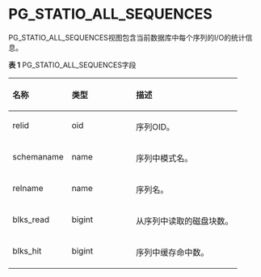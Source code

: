 # PG\_STATIO\_ALL\_SEQUENCES<a name="ZH-CN_TOPIC_0289900183"></a>

PG\_STATIO\_ALL\_SEQUENCES视图包含当前数据库中每个序列的I/O的统计信息。

**表 1**  PG\_STATIO\_ALL\_SEQUENCES字段

<a name="zh-cn_topic_0283136868_zh-cn_topic_0237122458_zh-cn_topic_0059778481_tf368c1e8deb24187afabe34713fdd192"></a>
<table><thead align="left"><tr id="zh-cn_topic_0283136868_zh-cn_topic_0237122458_zh-cn_topic_0059778481_reafab233501c4a5da956a617795f718e"><th class="cellrowborder" valign="top" width="25.85%" id="mcps1.2.4.1.1"><p id="zh-cn_topic_0283136868_zh-cn_topic_0237122458_zh-cn_topic_0059778481_a4b79b383973d498cb48660b633b8b502"><a name="zh-cn_topic_0283136868_zh-cn_topic_0237122458_zh-cn_topic_0059778481_a4b79b383973d498cb48660b633b8b502"></a><a name="zh-cn_topic_0283136868_zh-cn_topic_0237122458_zh-cn_topic_0059778481_a4b79b383973d498cb48660b633b8b502"></a>名称</p>
</th>
<th class="cellrowborder" valign="top" width="28.1%" id="mcps1.2.4.1.2"><p id="zh-cn_topic_0283136868_zh-cn_topic_0237122458_zh-cn_topic_0059778481_a5da0cab40b984189b247a535d6bae03f"><a name="zh-cn_topic_0283136868_zh-cn_topic_0237122458_zh-cn_topic_0059778481_a5da0cab40b984189b247a535d6bae03f"></a><a name="zh-cn_topic_0283136868_zh-cn_topic_0237122458_zh-cn_topic_0059778481_a5da0cab40b984189b247a535d6bae03f"></a>类型</p>
</th>
<th class="cellrowborder" valign="top" width="46.050000000000004%" id="mcps1.2.4.1.3"><p id="zh-cn_topic_0283136868_zh-cn_topic_0237122458_zh-cn_topic_0059778481_ac3f6623ad362451f8db4ad5d7981a79b"><a name="zh-cn_topic_0283136868_zh-cn_topic_0237122458_zh-cn_topic_0059778481_ac3f6623ad362451f8db4ad5d7981a79b"></a><a name="zh-cn_topic_0283136868_zh-cn_topic_0237122458_zh-cn_topic_0059778481_ac3f6623ad362451f8db4ad5d7981a79b"></a>描述</p>
</th>
</tr>
</thead>
<tbody><tr id="zh-cn_topic_0283136868_zh-cn_topic_0237122458_zh-cn_topic_0059778481_r8864fd62b2ea4acc97047da444aeca86"><td class="cellrowborder" valign="top" width="25.85%" headers="mcps1.2.4.1.1 "><p id="zh-cn_topic_0283136868_zh-cn_topic_0237122458_zh-cn_topic_0059778481_addfda124a45849dd98a273944536cca5"><a name="zh-cn_topic_0283136868_zh-cn_topic_0237122458_zh-cn_topic_0059778481_addfda124a45849dd98a273944536cca5"></a><a name="zh-cn_topic_0283136868_zh-cn_topic_0237122458_zh-cn_topic_0059778481_addfda124a45849dd98a273944536cca5"></a>relid</p>
</td>
<td class="cellrowborder" valign="top" width="28.1%" headers="mcps1.2.4.1.2 "><p id="zh-cn_topic_0283136868_zh-cn_topic_0237122458_zh-cn_topic_0059778481_a9b086cbb774a46788fd1ec81c1ccc123"><a name="zh-cn_topic_0283136868_zh-cn_topic_0237122458_zh-cn_topic_0059778481_a9b086cbb774a46788fd1ec81c1ccc123"></a><a name="zh-cn_topic_0283136868_zh-cn_topic_0237122458_zh-cn_topic_0059778481_a9b086cbb774a46788fd1ec81c1ccc123"></a>oid</p>
</td>
<td class="cellrowborder" valign="top" width="46.050000000000004%" headers="mcps1.2.4.1.3 "><p id="zh-cn_topic_0283136868_zh-cn_topic_0237122458_zh-cn_topic_0059778481_a6b8198420fa841e29b0ad454a6271d8f"><a name="zh-cn_topic_0283136868_zh-cn_topic_0237122458_zh-cn_topic_0059778481_a6b8198420fa841e29b0ad454a6271d8f"></a><a name="zh-cn_topic_0283136868_zh-cn_topic_0237122458_zh-cn_topic_0059778481_a6b8198420fa841e29b0ad454a6271d8f"></a>序列OID。</p>
</td>
</tr>
<tr id="zh-cn_topic_0283136868_zh-cn_topic_0237122458_zh-cn_topic_0059778481_r3bbdf385f611422dbfc30446ecd49669"><td class="cellrowborder" valign="top" width="25.85%" headers="mcps1.2.4.1.1 "><p id="zh-cn_topic_0283136868_zh-cn_topic_0237122458_zh-cn_topic_0059778481_a0fd9d70f63ab445fa86d1fd719e5ee7f"><a name="zh-cn_topic_0283136868_zh-cn_topic_0237122458_zh-cn_topic_0059778481_a0fd9d70f63ab445fa86d1fd719e5ee7f"></a><a name="zh-cn_topic_0283136868_zh-cn_topic_0237122458_zh-cn_topic_0059778481_a0fd9d70f63ab445fa86d1fd719e5ee7f"></a>schemaname</p>
</td>
<td class="cellrowborder" valign="top" width="28.1%" headers="mcps1.2.4.1.2 "><p id="zh-cn_topic_0283136868_zh-cn_topic_0237122458_zh-cn_topic_0059778481_af429a462269a4280876bce61abe24afa"><a name="zh-cn_topic_0283136868_zh-cn_topic_0237122458_zh-cn_topic_0059778481_af429a462269a4280876bce61abe24afa"></a><a name="zh-cn_topic_0283136868_zh-cn_topic_0237122458_zh-cn_topic_0059778481_af429a462269a4280876bce61abe24afa"></a>name</p>
</td>
<td class="cellrowborder" valign="top" width="46.050000000000004%" headers="mcps1.2.4.1.3 "><p id="zh-cn_topic_0283136868_zh-cn_topic_0237122458_zh-cn_topic_0059778481_aa167ff5289c547aa8b2ed7f1d968911c"><a name="zh-cn_topic_0283136868_zh-cn_topic_0237122458_zh-cn_topic_0059778481_aa167ff5289c547aa8b2ed7f1d968911c"></a><a name="zh-cn_topic_0283136868_zh-cn_topic_0237122458_zh-cn_topic_0059778481_aa167ff5289c547aa8b2ed7f1d968911c"></a>序列中模式名。</p>
</td>
</tr>
<tr id="zh-cn_topic_0283136868_zh-cn_topic_0237122458_zh-cn_topic_0059778481_r51cfc9decf924cbdb16d92dcdfe23ec4"><td class="cellrowborder" valign="top" width="25.85%" headers="mcps1.2.4.1.1 "><p id="zh-cn_topic_0283136868_zh-cn_topic_0237122458_zh-cn_topic_0059778481_a67d9247715d04bafb10b34bb098fa804"><a name="zh-cn_topic_0283136868_zh-cn_topic_0237122458_zh-cn_topic_0059778481_a67d9247715d04bafb10b34bb098fa804"></a><a name="zh-cn_topic_0283136868_zh-cn_topic_0237122458_zh-cn_topic_0059778481_a67d9247715d04bafb10b34bb098fa804"></a>relname</p>
</td>
<td class="cellrowborder" valign="top" width="28.1%" headers="mcps1.2.4.1.2 "><p id="zh-cn_topic_0283136868_zh-cn_topic_0237122458_zh-cn_topic_0059778481_a87c6250671b643c1af8782d6cff3bc29"><a name="zh-cn_topic_0283136868_zh-cn_topic_0237122458_zh-cn_topic_0059778481_a87c6250671b643c1af8782d6cff3bc29"></a><a name="zh-cn_topic_0283136868_zh-cn_topic_0237122458_zh-cn_topic_0059778481_a87c6250671b643c1af8782d6cff3bc29"></a>name</p>
</td>
<td class="cellrowborder" valign="top" width="46.050000000000004%" headers="mcps1.2.4.1.3 "><p id="zh-cn_topic_0283136868_zh-cn_topic_0237122458_zh-cn_topic_0059778481_a656d902ddb4a43a3b5b3792894eb28a1"><a name="zh-cn_topic_0283136868_zh-cn_topic_0237122458_zh-cn_topic_0059778481_a656d902ddb4a43a3b5b3792894eb28a1"></a><a name="zh-cn_topic_0283136868_zh-cn_topic_0237122458_zh-cn_topic_0059778481_a656d902ddb4a43a3b5b3792894eb28a1"></a>序列名。</p>
</td>
</tr>
<tr id="zh-cn_topic_0283136868_zh-cn_topic_0237122458_zh-cn_topic_0059778481_r747f47065fa64248a8c8e8da21b591df"><td class="cellrowborder" valign="top" width="25.85%" headers="mcps1.2.4.1.1 "><p id="zh-cn_topic_0283136868_zh-cn_topic_0237122458_zh-cn_topic_0059778481_a6b415877824541189f14d05b72be8692"><a name="zh-cn_topic_0283136868_zh-cn_topic_0237122458_zh-cn_topic_0059778481_a6b415877824541189f14d05b72be8692"></a><a name="zh-cn_topic_0283136868_zh-cn_topic_0237122458_zh-cn_topic_0059778481_a6b415877824541189f14d05b72be8692"></a>blks_read</p>
</td>
<td class="cellrowborder" valign="top" width="28.1%" headers="mcps1.2.4.1.2 "><p id="zh-cn_topic_0283136868_zh-cn_topic_0237122458_zh-cn_topic_0059778481_a25476d0641c7414b8ea3567d8a6163f2"><a name="zh-cn_topic_0283136868_zh-cn_topic_0237122458_zh-cn_topic_0059778481_a25476d0641c7414b8ea3567d8a6163f2"></a><a name="zh-cn_topic_0283136868_zh-cn_topic_0237122458_zh-cn_topic_0059778481_a25476d0641c7414b8ea3567d8a6163f2"></a>bigint</p>
</td>
<td class="cellrowborder" valign="top" width="46.050000000000004%" headers="mcps1.2.4.1.3 "><p id="zh-cn_topic_0283136868_zh-cn_topic_0237122458_zh-cn_topic_0059778481_a086311cbb14445158581ef6524a990a5"><a name="zh-cn_topic_0283136868_zh-cn_topic_0237122458_zh-cn_topic_0059778481_a086311cbb14445158581ef6524a990a5"></a><a name="zh-cn_topic_0283136868_zh-cn_topic_0237122458_zh-cn_topic_0059778481_a086311cbb14445158581ef6524a990a5"></a>从序列中读取的磁盘块数。</p>
</td>
</tr>
<tr id="zh-cn_topic_0283136868_zh-cn_topic_0237122458_zh-cn_topic_0059778481_ra4f01c42a4804441ac9b69ecdd4e511b"><td class="cellrowborder" valign="top" width="25.85%" headers="mcps1.2.4.1.1 "><p id="zh-cn_topic_0283136868_zh-cn_topic_0237122458_zh-cn_topic_0059778481_a39131912794849df97986039f8497597"><a name="zh-cn_topic_0283136868_zh-cn_topic_0237122458_zh-cn_topic_0059778481_a39131912794849df97986039f8497597"></a><a name="zh-cn_topic_0283136868_zh-cn_topic_0237122458_zh-cn_topic_0059778481_a39131912794849df97986039f8497597"></a>blks_hit</p>
</td>
<td class="cellrowborder" valign="top" width="28.1%" headers="mcps1.2.4.1.2 "><p id="zh-cn_topic_0283136868_zh-cn_topic_0237122458_zh-cn_topic_0059778481_a16231f07dbbf4d1c88e710c175001936"><a name="zh-cn_topic_0283136868_zh-cn_topic_0237122458_zh-cn_topic_0059778481_a16231f07dbbf4d1c88e710c175001936"></a><a name="zh-cn_topic_0283136868_zh-cn_topic_0237122458_zh-cn_topic_0059778481_a16231f07dbbf4d1c88e710c175001936"></a>bigint</p>
</td>
<td class="cellrowborder" valign="top" width="46.050000000000004%" headers="mcps1.2.4.1.3 "><p id="zh-cn_topic_0283136868_zh-cn_topic_0237122458_zh-cn_topic_0059778481_acd13b7e6cc804b418d160a2a34b5af30"><a name="zh-cn_topic_0283136868_zh-cn_topic_0237122458_zh-cn_topic_0059778481_acd13b7e6cc804b418d160a2a34b5af30"></a><a name="zh-cn_topic_0283136868_zh-cn_topic_0237122458_zh-cn_topic_0059778481_acd13b7e6cc804b418d160a2a34b5af30"></a>序列中缓存命中数。</p>
</td>
</tr>
</tbody>
</table>

